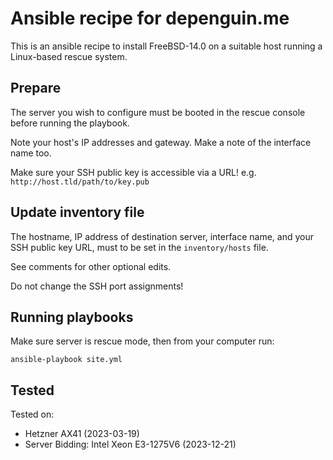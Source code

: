 # Ansible recipe for depenguin.me

This is an ansible recipe to install FreeBSD-14.0 on a suitable host running a Linux-based rescue system.

## Prepare

The server you wish to configure must be booted in the rescue console before running the playbook. 

Note your host's IP addresses and gateway. Make a note of the interface name too.

Make sure your SSH public key is accessible via a URL! e.g. `http://host.tld/path/to/key.pub` 

## Update inventory file

The hostname, IP address of destination server, interface name, and your SSH public key URL, must to be set in the 
`inventory/hosts` file.

See comments for other optional edits.

Do not change the SSH port assignments!

## Running playbooks

Make sure server is rescue mode, then from your computer run:

```
ansible-playbook site.yml
```

## Tested

Tested on:
* Hetzner AX41 (2023-03-19)
* Server Bidding: Intel Xeon E3-1275V6 (2023-12-21)

